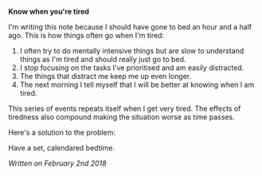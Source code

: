 **Know when you're tired**

I'm writing this note because I should have gone to bed an hour and a half ago. This is how things often go when I'm tired:

1) I often try to do mentally intensive things but are slow to understand things as I'm tired and should really just go to bed.
2) I stop focusing on the tasks I've prioritised and am easily distracted.
3) The things that distract me keep me up even longer.
4) The next morning I tell myself that I will be better at knowing when I am tired.

This series of events repeats itself when I get very tired. The effects of tiredness also compound making the situation worse as time passes.

Here's a solution to the problem:

Have a set, calendared bedtime.

*Written on February 2nd 2018*
